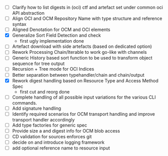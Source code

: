 
- [ ] Clarify how to list digests in (oci) ctf and artefact set under common oci API abstraction
- [ ] Align OCI and OCM Repository Name with type structure and reference syntax
- [ ] Aligned Denotation for OCM and OCI elements
- [X] Generalize Sort Field Detection and check
  - first ugly implementation done
- [ ] Artefact download with side artefacts (based on dedicated option)
- [ ] Rework Processing Chain/Iterable to work go-like with channels
- [ ] Generic History based sort function to be used to transform object sequence for tree output
- [ ] Recursion + Tree mode for OCI Indices
- [ ] Better separation between typehandler/chain and chain/output
- [X] Rework digest handling based on Resource Type and Access Method Spec
  - first cut and reorg done
- [ ] Complete handling of all possible input variations for the various CLI commands.
- [ ] Add signature handling
- [ ] Identify required scenarios for OCM transport handling and improve transport handler accordingly
- [ ] Add type factories for generic spec
- [ ] Provide size a and digest info for OCM blob access
- [ ] CD validation for sources enforces git
- [ ] decide on and introduce logging framework
- [ ] add optional reference name to resource input
